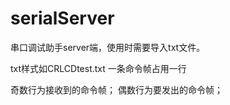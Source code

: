 # serialServer
串口调试助手server端，使用时需要导入txt文件。

txt样式如CRLCDtest.txt
一条命令帧占用一行

奇数行为接收到的命令帧；
偶数行为要发出的命令帧；
